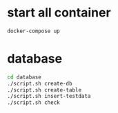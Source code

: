 # start all container

```sh
docker-compose up
```

# database

```sh
cd database
./script.sh create-db
./script.sh create-table
./script.sh insert-testdata
./script.sh check
```
